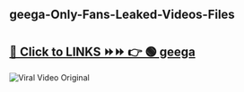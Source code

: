 
 ## geega-Only-Fans-Leaked-Videos-Files

# <h2><a href="https://mediaupload.pro?geega">🔗 Click to LINKS ⏩⏩ 👉 🟢 geega </a></h2>

<a href="https://mediaupload.pro?geega" rel="nofollow" data-target="animated-image.originalLink"><img src="https://i.ibb.co.com/xMMVF88/686577567.gif" alt="Viral Video Original" style="max-width: 100%; display: inline-block;" data-target="animated-image.originalImage"></a>